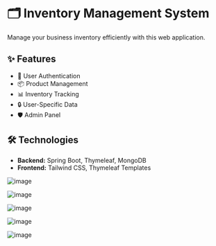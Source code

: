 # 🗂️ Inventory Management System

Manage your business inventory efficiently with this web application.

## ✨ Features

- 🔐 User Authentication
- 📦 Product Management
- 📊 Inventory Tracking
- 🔒 User-Specific Data
- 🛡️ Admin Panel

## 🛠️ Technologies

- **Backend:** Spring Boot, Thymeleaf, MongoDB
- **Frontend:** Tailwind CSS, Thymeleaf Templates

![image](https://github.com/user-attachments/assets/ed2e6453-1655-4b53-9f95-57780148969f)

![image](https://github.com/user-attachments/assets/2554b15c-d9a7-439b-b1bd-0aba0f847b43)

![image](https://github.com/user-attachments/assets/385ca2aa-502b-47a2-afdd-0df9df369ceb)

![image](https://github.com/user-attachments/assets/36cad97a-5117-4d3b-8ecf-4420a730377c)

![image](https://github.com/user-attachments/assets/4787e19b-090a-4238-9edf-3503f3401975)

